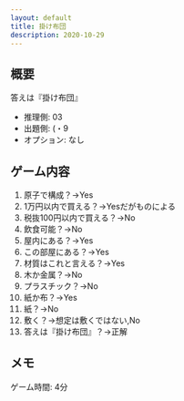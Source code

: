 ```yaml
---
layout: default
title: 掛け布団
description: 2020-10-29
---
```


## 概要

答えは『掛け布団』

- 推理側: 03
- 出題側: (・9
- オプション: なし

## ゲーム内容

1. 原子で構成？→Yes
2. 1万円以内で買える？→Yesだがものによる
3. 税抜100円以内で買える？→No
4. 飲食可能？→No
5. 屋内にある？→Yes
6. この部屋にある？→Yes
7. 材質はこれと言える？→Yes
8. 木か金属？→No
9. プラスチック？→No
10. 紙か布？→Yes
11. 紙？→No
12. 敷く？→想定は敷くではない,No
13. 答えは『掛け布団』？→正解

## メモ

ゲーム時間: 4分
